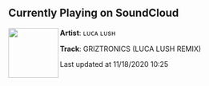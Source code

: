 ## Currently Playing on SoundCloud

[<img align="left" width="100" src="https://i1.sndcdn.com/artworks-000663789514-16qbrt-t50x50.jpg">](https://soundcloud.com/lucalush/griztronics-luca-lush-remix?in=saxurn/sets/entropy)

**Artist**: ʟᴜᴄᴀ ʟᴜsʜ 

**Track**: GRIZTRONICS (LUCA LUSH REMIX)

Last updated at 11/18/2020 10:25
